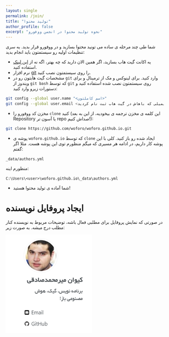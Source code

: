 ```yaml
---
layout: single
permalink: /join/
title: "تولید محتوا"
author_profile: false
excerpt: "نحوه تولید محتوا در انجمن ووفورو"
---
```

شما طی چند مرحله ی ساده می تونید محتوا بسازید و در ووفورو قرار بدید. یه سری تنظیمات اولیه رو سیستمتون باید انجام بدید:

- یه اکانت گیت هاب بسازید، اگر همین الان دارید که چه بهتر، اگه نه از [این لینک](https://github.com/join) استفاده کنید.
- نرم افزار [git](https://git-scm.com/book/en/v2/Getting-Started-Installing-Git) را روی سیستمتون نصب کنید.
- مشخصات گیت هابتون رو در `git` وارد کنید. برای لینوکس و مک از ترمینال و برای ویندوز از ‍‍`git bash` که توسط ‍`git` روی سیستمتون نصب شده استفاده کنید
و دستورات زیرو وارد کنید:

```bash
git config --global user.name "<اسم کاملتون>"
git config --global user.email <آدرس ایمیلی که باهاش در گیت هاب ثبت نام کردید>
```

- مخزن کد ووفورو را `clone` کنید (این کلمه ی مخزن ترجمه ی بیخودیه، از این به بعد Repository یا آسون تر repo صداش کنیم!):

```bash
git clone https://github.com/woforo/woforo.github.io.git
```

- پوشه ی ‍`woforo.github.io` که توسط `clone` ایجاد شده رو باز کنید. کلی با این پوشه کار داریم، در ادامه هر مسیری که میگم منظورم توی این پوشه هست. مثلا اگر گفتم:

`_data/authors.yml`

منظورم اینه:

`C:\Users\<user>\woforo.github.io\_data\authors.yml`

- شما آماده ی تولید محتوا هستید!

# ایجاد پروفایل نویسنده

در صورتی که نمایش پروفایل برای مطلبی فعال باشه، توضیحات مربوط به نویسنده کنار مطلب درج میشه. به صورت زیر:

![author profile sample](/assets/images/author-profile.png "پروفایل نویسنده")


